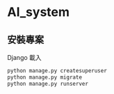 # AI_system

## 安裝專案

Django 載入

```python
python manage.py createsuperuser
python manage.py migrate  
python manage.py runserver
```
